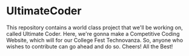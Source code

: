 # UltimateCoder
This repository contains a world class project that we'll be working on, called Ultimate Coder.
Here, we're gonna make a Competitive Coding Website, which will for our College Fest Technovanza.
So, anyone who wishes to contribute can go ahead and do so.
Cheers! All the Best!
